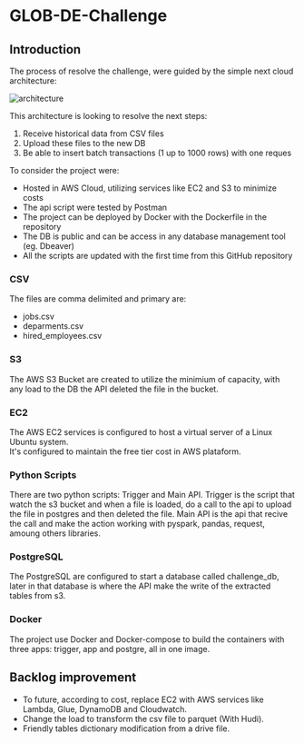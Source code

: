 # GLOB-DE-Challenge

## Introduction
The process of resolve the challenge, were guided by the simple next cloud architecture:

![architecture](https://i.imgur.com/bhl84Ak.png)

This architecture is looking to resolve the next steps:  
1. Receive historical data from CSV files
2. Upload these files to the new DB
3. Be able to insert batch transactions (1 up to 1000 rows) with one reques

To consider the project were:
* Hosted in AWS Cloud, utilizing services like EC2 and S3 to minimize costs
* The api script were tested by Postman
* The project can be deployed by Docker with the Dockerfile in the repository
* The DB is public and can be access in any database management tool (eg. Dbeaver)
* All the scripts are updated with the first time from this GitHub repository

### CSV
The files are comma delimited and primary are:
* jobs.csv
* deparments.csv
* hired_employees.csv

### S3
The AWS S3 Bucket are created to utilize the minimium of capacity, with any load to the DB the API deleted the file in the bucket.

### EC2
The AWS EC2 services is configured to host a virtual server of a Linux Ubuntu system.  
It's configured to maintain the free tier cost in AWS plataform.

### Python Scripts
There are two python scripts: Trigger and Main API.
Trigger is the script that watch the s3 bucket and when a file is loaded, do a call to the api to upload the file in postgres and then deleted the file.
Main API is the api that recive the call and make the action working with pyspark, pandas, request, amoung others libraries.

### PostgreSQL
The PostgreSQL are configured to start a database called challenge_db, later in that database is where the API make the write of the extracted tables from s3.

### Docker
The project use Docker and Docker-compose to build the containers with three apps: trigger, app and postgre, all in one image.

## Backlog improvement
- To future, according to cost, replace EC2 with AWS services like Lambda, Glue, DynamoDB and Cloudwatch.
- Change the load to transform the csv file to parquet (With Hudi).
- Friendly tables dictionary modification from a drive file.

